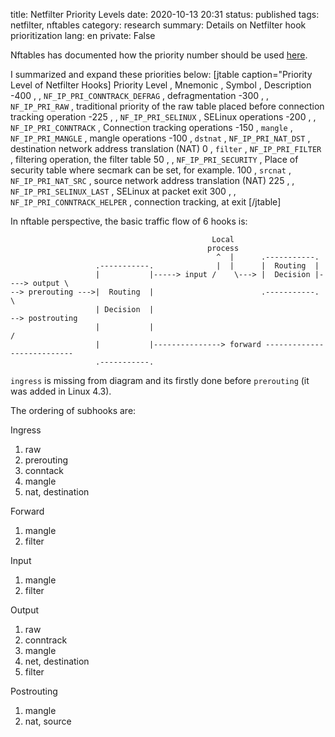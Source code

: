 title: Netfilter Priority Levels
date: 2020-10-13 20:31
status: published
tags: netfilter, nftables
category: research
summary: Details on Netfilter hook prioritization
lang: en
private: False


Nftables has documented how the priority number should be used [here](https://wiki.nftables.org/wiki-nftables/index.php/Quick_reference-nftables_in_10_minutes#Chains).

I summarized and expand these priorities below:
[jtable caption="Priority Level of Netfilter Hooks]
Priority Level , Mnemonic , Symbol , Description
-400 , , `NF_IP_PRI_CONNTRACK_DEFRAG` , defragmentation
-300 , , `NF_IP_PRI_RAW` , traditional priority of the raw table placed before connection tracking operation
-225 , , `NF_IP_PRI_SELINUX` , SELinux operations
-200 , , `NF_IP_PRI_CONNTRACK` , Connection tracking operations
-150 , `mangle` , `NF_IP_PRI_MANGLE` , mangle operations
-100 , `dstnat` , `NF_IP_PRI_NAT_DST` ,  destination network address translation (NAT)
0 , `filter` , `NF_IP_PRI_FILTER` , filtering operation, the filter table
50 , , `NF_IP_PRI_SECURITY` , Place of security table where secmark can be set, for example.
100 , `srcnat` , `NF_IP_PRI_NAT_SRC` , source network address translation (NAT)
225 , , `NF_IP_PRI_SELINUX_LAST` , SELinux at packet exit
300 , , `NF_IP_PRI_CONNTRACK_HELPER` , connection tracking, at exit
[/jtable]

In nftable perspective, the basic traffic flow of 6 hooks is:

```
                                             Local
                                            process
                                              ^  |      .-----------.
                   .-----------.              |  |      |  Routing  |
                   |           |-----> input /    \---> |  Decision |----> output \
--> prerouting --->|  Routing  |                        .-----------.              \
                   | Decision  |                                                     --> postrouting
                   |           |                                                    /
                   |           |---------------> forward --------------------------- 
                   .-----------.
```
`ingress` is missing from diagram and its firstly done before `prerouting` (it was added  in Linux  4.3).

The ordering of subhooks are:

Ingress

1. raw
2. prerouting 
3. conntack
4. mangle
5. nat,  destination

Forward

1. mangle
2. filter

Input

1. mangle
2. filter

Output

1. raw
2. conntrack
3. mangle
4. net, destination
5. filter

Postrouting

1. mangle
2. nat, source

